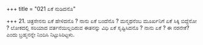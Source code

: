 +++
title = "021 ಏಕೆ ನುಡಿದನೊ"

+++
21. ಚಿತ್ರಸೇನನು ಏಕೆ ಹೇಳಿದನೊ ? ನಾನು ಏಕೆ ಬಂದೆನೊ ? ಮನ್ಮಥನೆಂಬ ಮೂರ್ಖನಿಗೆ ಏಕೆ ಸಿಕ್ಕಿ ಬಿದ್ದೆನೋ ? ಲೋಕದಲ್ಲಿ ಸರಿಯಾದ ವರ್ತನೆಯಿಲ್ಲದಿರುವ ಈತನನ್ನು ವಿಧಿ ಏಕೆ ಸೃಷ್ಟಿಸಿದನೊ ? ನಾನು ಏಕೆ ? ಈ ನರನೇಕೆ? ಎಂದು ಬ್ರಹ್ಮನನ್ನೇ ನಿಂದಿಸಿ ನಿಟ್ಟುಸಿರಿಟ್ಟಳು.